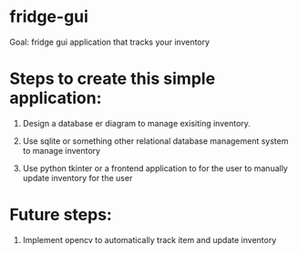 # fridge-gui


Goal: fridge gui application that tracks your inventory


# Steps to create this simple application:


1. Design a database er diagram to manage exisiting inventory. 


2. Use sqlite or something other relational database management system to manage inventory


3. Use python tkinter or a frontend application to for the user to manually update inventory for the user



# Future steps:

1. Implement opencv to automatically track item and update inventory

